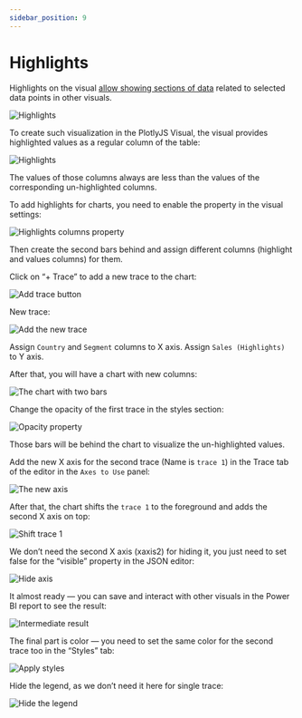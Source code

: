 ```yaml
---
sidebar_position: 9
---
```


# Highlights

Highlights on the visual [allow showing sections of data](https://learn.microsoft.com/en-us/power-bi/create-reports/power-bi-reports-filters-and-highlighting) related to selected data points in other visuals.

![Highlights](./img/highlights.gif)

To create such visualization in the PlotlyJS Visual, the visual provides highlighted values as a regular column of the table:

![Highlights](./img/highlights1.webp)

The values of those columns always are less than the values of the corresponding un-highlighted columns.

To add highlights for charts, you need to enable the property in the visual settings:

![Highlights columns property](./img/highlights2.webp)

Then create the second bars behind and assign different columns (highlight and values columns) for them.

Click on “+ Trace” to add a new trace to the chart:

![Add trace button](./img/highlights3.webp)

New trace:

![Add the new trace](./img/highlights4.webp)

Assign `Country` and `Segment` columns to X axis. Assign `Sales (Highlights)` to Y axis.

After that, you will have a chart with new columns:

![The chart with two bars](./img/highlights5.webp)

Change the opacity of the first trace in the styles section:

![Opacity property](./img/highlights6.webp)

Those bars will be behind the chart to visualize the un-highlighted values.

Add the new X axis for the second trace (Name is `trace 1`) in the Trace tab of the editor in the `Axes to Use` panel:

![The new axis](./img/highlights7.webp)

After that, the chart shifts the `trace 1` to the foreground and adds the second X axis on top:

![Shift trace 1](./img/highlights8.webp)

We don’t need the second X axis (xaxis2) for hiding it, you just need to set false for the “visible” property in the JSON editor:

![Hide axis](./img/highlights9.webp)

It almost ready — you can save and interact with other visuals in the Power BI report to see the result:

![Intermediate result](./img/highlights10.webp)

The final part is color — you need to set the same color for the second trace too in the “Styles” tab:

![Apply styles](./img/highlights11.webp)

Hide the legend, as we don’t need it here for single trace:

![Hide the legend](./img/highlights12.webp)